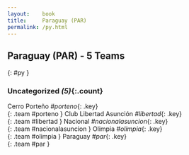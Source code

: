 ```yaml
---
layout:    book
title:     Paraguay (PAR)
permalink: /py.html
---
```


## Paraguay (PAR) - 5 Teams
{: #py }





### Uncategorized _(5)_{:.count}

Cerro Porteño _#porteno_{: .key} <br>
{: .team #porteno }
Club Libertad Asunción _#libertad_{: .key} <br>
{: .team #libertad }
Nacional _#nacionalasuncion_{: .key} <br>
{: .team #nacionalasuncion }
Olimpia _#olimpia_{: .key} <br>
{: .team #olimpia }
Paraguay _#par_{: .key} <br>
{: .team #par }


 

